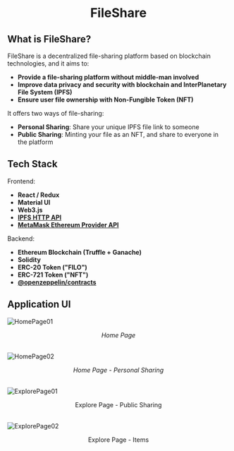 <div align="center">
  <h1>FileShare</h1>
</div>

## What is FileShare?
FileShare is a decentralized file-sharing platform based on blockchain technologies, and it aims to:
- **Provide a file-sharing platform without middle-man involved**
- **Improve data privacy and security with blockchain and InterPlanetary File System (IPFS)**
- **Ensure user file ownership with Non-Fungible Token (NFT)**

It offers two ways of file-sharing:
- **Personal Sharing**: Share your unique IPFS file link to someone
- **Public Sharing**: Minting your file as an NFT, and share to everyone in the platform

## Tech Stack
Frontend:
- **React / Redux**
- **Material UI**
- **Web3.js**
- [**IPFS HTTP API**](https://github.com/ipfs/js-ipfs/tree/master/packages/ipfs-http-client#readme)
- [**MetaMask Ethereum Provider API**](https://docs.metamask.io/guide/ethereum-provider.html#ethereum-provider-api)

Backend:
- **Ethereum Blockchain (Truffle + Ganache)**
- **Solidity**
- **ERC-20 Token ("FILO")**
- **ERC-721 Token ("NFT")**
- [**@openzeppelin/contracts**](https://github.com/OpenZeppelin/openzeppelin-contracts)

## Application UI
![HomePage01](https://i.imgur.com/Hz7QGif.jpeg)
<div align="center" style="font-style:italic;">
  Home Page
</div>
<br>

![HomePage02](https://i.imgur.com/297YgMk.png)
<div align="center" style="font-style:italic;">
  Home Page - Personal Sharing
</div>
<br>

![ExplorePage01](https://i.imgur.com/v8vHpfC.png)
<div align="center">
  Explore Page - Public Sharing
</div>
<br>

![ExplorePage02](https://i.imgur.com/dMRjwsz.png)
<div align="center">
  Explore Page - Items
</div>